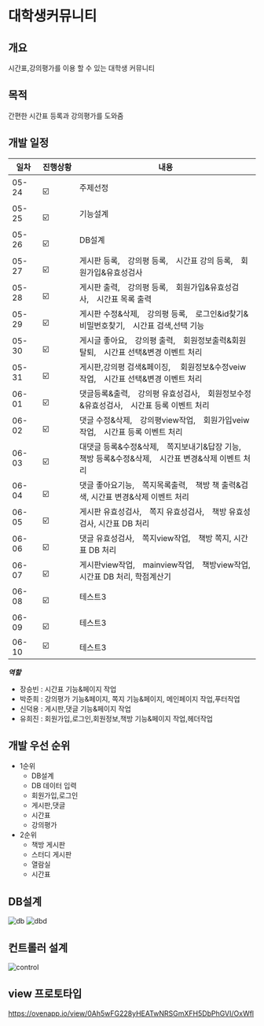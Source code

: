 # 대학생커뮤니티

## 개요
 시간표,강의평가를 이용 할 수 있는 대학생 커뮤니티

## 목적
  간편한 시간표 등록과 강의평가를 도와줌

## 개발 일정

|일차|진행상황|내용|
|------|---|---|
|05-24|  :ballot_box_with_check:  |주제선정|
|05-25|  :ballot_box_with_check:  |기능설계|
|05-26|  :ballot_box_with_check:  |DB설계|
|05-27|  :ballot_box_with_check:  |게시판 등록, 강의평 등록, 시간표 강의 등록, 회원가입&유효성검사|
|05-28|  :ballot_box_with_check:  |게시판 출력, 강의평 등록, 회원가입&유효성검사, 시간표 목록 출력|
|05-29|  :ballot_box_with_check:  |게시판 수정&삭제, 강의평 등록, 로그인&id찾기&비밀번호찾기, 시간표 검색,선택 기능|
|05-30|  :ballot_box_with_check:  |게시글 좋아요, 강의평 출력, 회원정보출력&회원탈퇴, 시간표 선택&변경 이벤트 처리|
|05-31|  :ballot_box_with_check:  |게시판,강의평 검색&페이징,  회원정보&수정veiw작업, 시간표 선택&변경 이벤트 처리|
|06-01|  :ballot_box_with_check:  |댓글등록&출력, 강의평 유효성검사, 회원정보수정&유효성검사, 시간표 등록 이벤트 처리 |
|06-02|  :ballot_box_with_check:  |댓글 수정&삭제, 강의평view작업, 회원가입veiw작업, 시간표 등록 이벤트 처리|
|06-03|  :ballot_box_with_check:  |대댓글 등록&수정&삭제, 쪽지보내기&답장 기능, 책방 등록&수정&삭제, 시간표 변경&삭제 이벤트 처리|
|06-04|  :ballot_box_with_check:  |댓글 좋아요기능, 쪽지목록출력, 책방 책 출력&검색, 시간표 변경&삭제 이벤트 처리|
|06-05|  :ballot_box_with_check:  |게시판 유효성검사, 쪽지 유효성검사, 책방 유효성검사, 시간표 DB 처리 |
|06-06|  :ballot_box_with_check:  |댓글 유효성검사, 쪽지view작업, 책방 쪽지, 시간표 DB 처리 |
|06-07|  :ballot_box_with_check:  |게시판view작업, mainview작업, 책방view작업, 시간표 DB 처리, 학점계산기 |
|06-08|  :ballot_box_with_check:  |테스트3|
|06-09|  :ballot_box_with_check:  |테스트3|
|06-10 &nbsp;&nbsp;|:ballot_box_with_check:|테스트3|

***역할***
* 장승빈 : 시간표 기능&페이지 작업
* 박준희 : 강의평가 기능&페이지, 쪽지 기능&페이지, 메인페이지 작업,푸터작업
* 신덕용 : 게시판,댓글 기능&페이지 작업
* 유희진 : 회원가입,로그인,회원정보,책방 기능&페이지 작업,헤더작업 
## 개발 우선 순위
* 1순위
  * DB설계
  * DB 데이터 입력
  * 회원가입,로그인 
  * 게시판,댓글
  * 시간표
  * 강의평가
* 2순위
   * 책방 게시판
   * 스터디 게시판 
   * 열람실
   * 시간표
 ## DB설계
 ![db](https://user-images.githubusercontent.com/100547825/169978602-5e09e0f3-187a-462a-b431-3e6c4270e0b6.png)
 ![dbd](https://user-images.githubusercontent.com/100547825/172571306-1ca916f2-8b12-48f7-9560-5b55b58f744a.JPG)
 
 ## 컨트롤러 설계
 
![control](https://user-images.githubusercontent.com/100547825/169978679-462768e8-493d-4a51-974a-1a6be2079a9d.PNG)

## view 프로토타입
https://ovenapp.io/view/0Ah5wFG228yHEATwNRSGmXFH5DbPhGVI/OxWfl
 
  
 
